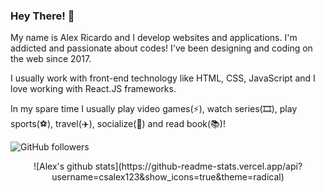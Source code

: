 ### Hey There! 👋

My name is Alex Ricardo and I develop websites and applications. I'm addicted and passionate about codes! I've been designing and coding on the web since 2017.

I usually work with front-end technology like HTML, CSS, JavaScript and I love working with React.JS frameworks.

In my spare time I usually play video games(⚡), watch series(🎞️), play sports(⚽️), travel(✈️), socialize(💬) and read book(📚)!

![GitHub followers](https://img.shields.io/github/followers/Csalex123?style=social)

<center>
![Alex's github stats](https://github-readme-stats.vercel.app/api?username=csalex123&show_icons=true&theme=radical)
</center>


